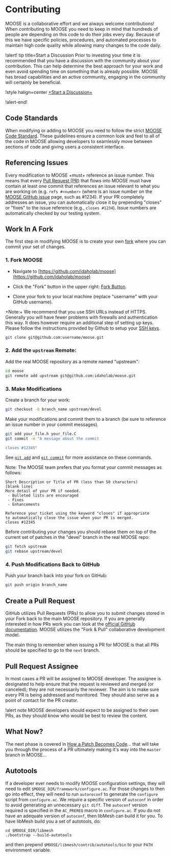 # Contributing

MOOSE is a collaborative effort and we always welcome contributions!  When contributing to MOOSE you need to keep in mind that hundreds of people are depending on this code to do their jobs every day.  Because of this we have specific policies, procedures, and automated processes to maintain high code quality while allowing many changes to the code daily.

!alert! tip title=Start a Discussion
Prior to investing your time it is recommended that you have a discussion with the community about
your contribution. This can help determine the best approach for your work and even avoid spending
time on something that is already possible. MOOSE has broad capabilities and an active community,
engaging in the community will certainly be beneficial.

!style halign=center
[+Start a Discussion+](https://github.com/idaholab/discussions)

!alert-end!

## Code Standards

When modifying or adding to MOOSE you need to follow the strict [MOOSE Code Standard](framework_development/code_standards.md).  These guidelines ensure a common look and feel to all of the code in MOOSE allowing developers to seamlessly move between sections of code and giving users a consistent interface.

## Referencing Issues

Every modification to MOOSE +must+ reference an issue number. This means that every [Pull Request (PR)](https://help.github.com/articles/about-pull-requests/) that flows into MOOSE must have contain at least one commit that references an issue relevant to what you are working on (e.g. `refs #<number>` (where <number> is an issue number on the [MOOSE GitHub issue](https://github.com/idaholab/moose/issues) page, such as #1234). If your PR completely addresses an issue, you can automatically close it by prepending "closes" or "fixes" to the issue reference (e.g., `closes #1234`). Issue numbers are automatically checked by our testing system.

## Work In A Fork

The first step in modifying MOOSE is to create your own [fork](https://help.github.com/articles/fork-a-repo/) where you can commit your set of changes.

### 1. Fork MOOSE

- Navigate to [https://github.com/idaholab/moose](https://github.com/idaholab/moose)

- Click the "Fork" button in the upper right: [Fork Button](https://github.com/idaholab/moose#fork-destination-box).

- Clone your fork to your local machine (replace "username" with your GitHub username).

+Note:+ We recommend that you use SSH URLs instead of HTTPS. Generally you will have fewer problems with
firewalls and authentication this way. It does however require an additional step of setting up keys.
Please follow the instructions provided by Github to setup your [SSH keys](https://help.github.com/articles/connecting-to-github-with-ssh/).

```bash
git clone git@github.com:username/moose.git
```

### 2. Add the `upstream` Remote:

Add the real MOOSE repository as a remote named "upstream":

```bash
cd moose
git remote add upstream git@github.com:idaholab/moose.git
```

### 3. Make Modifications

Create a branch for your work:

```bash
git checkout -b branch_name upstream/devel
```

Make your modifications and commit them to a branch (be sure to reference an issue number in your commit messages).

```bash
git add your_file.h your_file.C
git commit -m "A message about the commit

closes #12345"
```

See [`git add`](http://git-scm.com/docs/git-add) and [`git commit`](http://git-scm.com/docs/git-commit) for more assistance on these commands.

Note: The MOOSE team prefers that you format your commit messages as follows:

```
Short Description or Title of PR (less than 50 characters)
[blank line]
More detail of your PR if needed.
 - Bulleted lists are encouraged
 - Fixes
 - Enhancements

Reference your ticket using the keyword "closes" if appropriate
to automatically close the issue when your PR is merged.
closes #12345
```

Before contributing your changes you should rebase them on top of the current set of patches in the "devel" branch in the real MOOSE repo:

```bash
git fetch upstream
git rebase upstream/devel
```

### 4. Push Modifications Back to GitHub

Push your branch back into your fork on GitHub:

```bash
git push origin branch_name
```

## Create a Pull Request

GitHub utilizes Pull Requests (PRs) to allow you to submit changes stored in your Fork back to the main MOOSE repository.  If you are generally interested in how PRs work you can look at the [official GitHub documentation](https://help.github.com/articles/using-pull-requests).  MOOSE utilizes the "Fork & Pull" collaborative development model.

The main thing to remember when issuing a PR for MOOSE is that all PRs should be specified to go to the `next` branch.

## Pull Request Assignee

In most cases a PR will be assigned to MOOSE developer. The assignee is designated to help ensure
that the request is reviewed and merged (or canceled); they are not necessarily the reviewer. The aim
is to make sure every PR is being addressed and monitored. They should also serve as a point of
contact for the PR creator.

!alert note
MOOSE developers should expect to be assigned to their own PRs, as they should know who would be best to review the content.

## What Now?

The next phase is covered in [How a Patch Becomes Code](framework_development/patch_to_code.md)... that will take you through the process of a PR ultimately making it's way into the `master` branch in MOOSE...

## Autotools

If a developer ever needs to modify MOOSE configuration settings, they will need
to edit `$MOOSE_DIR/framework/configure.ac`. For those changes to then go into
effect, they will need to run `autoreconf` to generate the `configure` script
from `configure.ac`. We require a specific version of `autoconf` in order to
avoid generating an unnecessary `git diff`. The `autoconf` version required is
specified in the `AC_PREREQ` macro in `configure.ac`. If you do not have an
adequate version of `autoconf`, then libMesh can build it for you. To have
libMesh build you a set of autotools, do:

```
cd $MOOSE_DIR/libmesh
./bootstrap --build-autotools
```

and then prepend `$MOOSE/libmesh/contrib/autotools/bin` to your `PATH`
environment variable.
